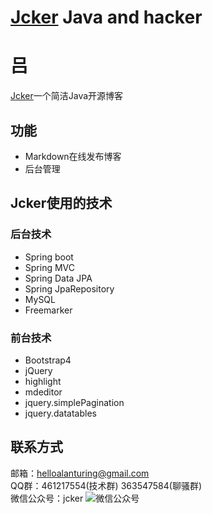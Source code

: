 # [Jcker](http://www.jcker.org) Java and hacker
# 吕
[Jcker](http://www.jcker.org)一个简洁Java开源博客
## 功能
* Markdown在线发布博客
* 后台管理
## Jcker使用的技术
### 后台技术
* Spring boot 
* Spring MVC
* Spring Data JPA
* Spring JpaRepository
* MySQL
* Freemarker
### 前台技术
* Bootstrap4
* jQuery
* highlight
* mdeditor
* jquery.simplePagination
* jquery.datatables
## 联系方式 
邮箱：helloalanturing@gmail.com  
QQ群：461217554(技术群)  363547584(聊骚群)  
微信公众号：jcker
![微信公众号](jcker-web/src/main/resources/img/wechat_qrcode.jpg) 

